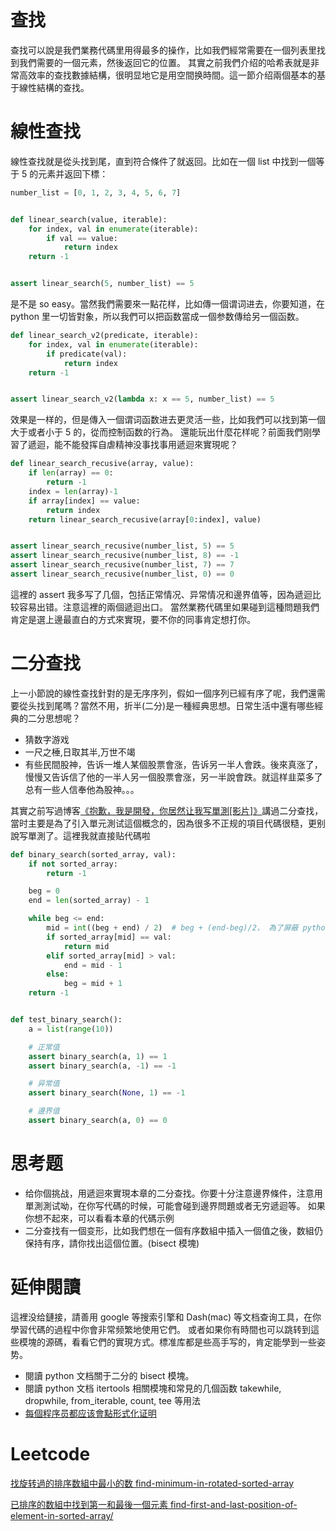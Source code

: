 # 查找

查找可以說是我們業務代碼里用得最多的操作，比如我們經常需要在一個列表里找到我們需要的一個元素，然後返回它的位置。
其實之前我們介绍的哈希表就是非常高效率的查找數據結構，很明显地它是用空間换時間。這一節介绍兩個基本的基于線性結構的查找。

# 線性查找
線性查找就是從头找到尾，直到符合條件了就返回。比如在一個 list 中找到一個等于 5 的元素并返回下標：

```py
number_list = [0, 1, 2, 3, 4, 5, 6, 7]


def linear_search(value, iterable):
    for index, val in enumerate(iterable):
        if val == value:
            return index
    return -1


assert linear_search(5, number_list) == 5

```
是不是 so easy。當然我們需要來一點花样，比如傳一個谓词进去，你要知道，在 python 里一切皆對象，所以我們可以把函数當成一個参数傳给另一個函数。

```py
def linear_search_v2(predicate, iterable):
    for index, val in enumerate(iterable):
        if predicate(val):
            return index
    return -1


assert linear_search_v2(lambda x: x == 5, number_list) == 5
```

效果是一样的，但是傳入一個谓词函数进去更灵活一些，比如我們可以找到第一個大于或者小于 5 的，從而控制函数的行為。
還能玩出什麼花样呢？前面我們刚學習了遞迴，能不能發挥自虐精神没事找事用遞迴來實現呢？

```py
def linear_search_recusive(array, value):
    if len(array) == 0:
        return -1
    index = len(array)-1
    if array[index] == value:
        return index
    return linear_search_recusive(array[0:index], value)


assert linear_search_recusive(number_list, 5) == 5
assert linear_search_recusive(number_list, 8) == -1
assert linear_search_recusive(number_list, 7) == 7
assert linear_search_recusive(number_list, 0) == 0
```
這裡的 assert 我多写了几個，包括正常情况、异常情况和邊界值等，因為遞迴比较容易出错。注意這裡的兩個遞迴出口。
當然業務代碼里如果碰到這種問題我們肯定是選上邊最直白的方式來實現，要不你的同事肯定想打你。

# 二分查找
上一小節說的線性查找針對的是无序序列，假如一個序列已經有序了呢，我們還需要從头找到尾嗎？當然不用，折半(二分)是一種經典思想。日常生活中還有哪些經典的二分思想呢？

- 猜数字游戏
- 一尺之棰,日取其半,万世不竭
- 有些民間股神，告诉一堆人某個股票會涨，告诉另一半人會跌。後來真涨了，慢慢又告诉信了他的一半人另一個股票會涨，另一半說會跌。就這样韭菜多了总有一些人信奉他為股神。。。

其實之前写過博客[《抱歉，我是開發，你居然让我写單測[影片]》](https://zhuanlan.zhihu.com/p/35352024)講過二分查找，當时主要是為了引入單元測试這個概念的，因為很多不正规的項目代碼很糙，更别說写單測了。這裡我就直接贴代碼啦

```py
def binary_search(sorted_array, val):
    if not sorted_array:
        return -1

    beg = 0
    end = len(sorted_array) - 1

    while beg <= end:
        mid = int((beg + end) / 2)  # beg + (end-beg)/2， 為了屏蔽 python 2/3 差异我用了强转
        if sorted_array[mid] == val:
            return mid
        elif sorted_array[mid] > val:
            end = mid - 1
        else:
            beg = mid + 1
    return -1


def test_binary_search():
    a = list(range(10))

    # 正常值
    assert binary_search(a, 1) == 1
    assert binary_search(a, -1) == -1

    # 异常值
    assert binary_search(None, 1) == -1

    # 邊界值
    assert binary_search(a, 0) == 0
```


# 思考题
- 给你個挑战，用遞迴來實現本章的二分查找。你要十分注意邊界條件，注意用單測測试呦，在你写代碼的时候，可能會碰到邊界問題或者无穷遞迴等。 如果你想不起來，可以看看本章的代碼示例
- 二分查找有一個变形，比如我們想在一個有序数組中插入一個值之後，数組仍保持有序，請你找出這個位置。(bisect 模塊)


# 延伸閱讀
這裡没给鏈接，請善用 google 等搜索引擎和 Dash(mac) 等文档查询工具，在你學習代碼的過程中你會非常频繁地使用它們。
或者如果你有時間也可以跳转到這些模塊的源碼，看看它們的實現方式。標准库都是些高手写的，肯定能學到一些姿势。

- 閱讀 python 文档關于二分的 bisect 模塊。
- 閱讀 python 文档 itertools 相關模塊和常見的几個函数 takewhile, dropwhile, from_iterable, count, tee 等用法
- [每個程序员都应该會點形式化证明](https://zhuanlan.zhihu.com/p/35364999?group_id=967109293607129088)


# Leetcode

[找旋转過的排序数組中最小的数 find-minimum-in-rotated-sorted-array](https://leetcode.com/problems/find-minimum-in-rotated-sorted-array/description/)

[已排序的数組中找到第一和最後一個元素 find-first-and-last-position-of-element-in-sorted-array/](https://leetcode.com/problems/find-first-and-last-position-of-element-in-sorted-array/submissions/)
